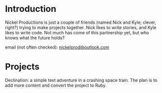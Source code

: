 # Introduction
Nickel Productions is just a couple of friends (named Nick and Kyle; clever, right?) trying to make projects together. Nick likes to write stories, and Kyle likes to write code. Not much has come of this partnership yet, but who knows what the future holds?

email (not often checked): nickelprod@outlook.com

# Projects
Declination: a simple text adventure in a crashing space train. The plan is to add more content and convert the project to Ruby.
